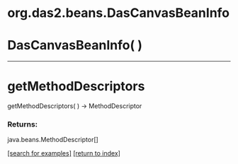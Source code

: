 # org.das2.beans.DasCanvasBeanInfo



# DasCanvasBeanInfo( )


***
<a name="getMethodDescriptors"></a>
# getMethodDescriptors
getMethodDescriptors(  ) &rarr; MethodDescriptor



### Returns:
java.beans.MethodDescriptor[]


<a href="https://github.com/autoplot/dev/search?q=getMethodDescriptors&unscoped_q=getMethodDescriptors">[search for examples]</a>
<a href="https://github.com/autoplot/documentation/blob/master/javadoc/index-all.md">[return to index]</a>

